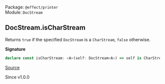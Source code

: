 Package: `@effect/printer`<br />
Module: `DocStream`<br />

## DocStream.isCharStream

Returns `true` if the specified `DocStream` is a `CharStream`, `false` otherwise.

**Signature**

```ts
declare const isCharStream: <A>(self: DocStream<A>) => self is CharStream<A>
```

[Source](https://github.com/Effect-TS/effect/tree/main/packages/printer/src/DocStream.ts#L195)

Since v1.0.0